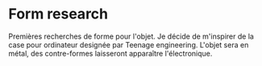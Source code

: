 # Form research

Premières recherches de forme pour l'objet. Je décide de m'inspirer de la case pour ordinateur designée par Teenage engineering.
L'objet sera en métal, des contre-formes laisseront apparaître l'électronique.